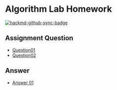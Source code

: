 Algorithm Lab Homework
===


[![hackmd-github-sync-badge](https://hackmd.io/fdQyQIveSsOoAw0DTXx5rw/badge)](https://hackmd.io/fdQyQIveSsOoAw0DTXx5rw)

Assignment Question
---
- [Question01](https://hackmd.io/@linyh212/Question01)
- [Question02](https://hackmd.io/@linyh212/Question02)

Answer
---
- [Answer 01](https://hackmd.io/@linyh212/AlgorithmLab01)
